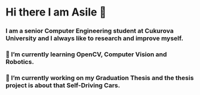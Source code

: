
# Hi there I am Asile 👋


### I am a senior Computer Engineering student at Cukurova University and I always like to research and improve myself.  


### 🌱 I’m currently learning OpenCV, Computer Vision and Robotics.


### 🔭 I’m currently working on my Graduation Thesis and the thesis project is about that Self-Driving Cars. 


<!--
Here are some ideas to get you started:

- 👯 I’m looking to collaborate on ...
- 🤔 I’m looking for help with ...
- 💬 Ask me about ...
- 📫 How to reach me: ...
- 😄 Pronouns: ...
- ⚡ Fun fact: ...
--!>
